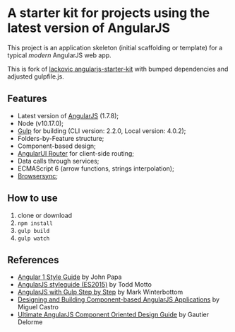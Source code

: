 # A starter kit for projects using the latest version of AngularJS

This project is an application skeleton (initial scaffolding or template) for a typical *modern* AngularJS web app.

This is fork of [lackovic angularjs-starter-kit](https://github.com/lackovic/angularjs-starter-kit) with bumped dependencies and adjusted gulpfile.js.

## Features

* Latest version of [AngularJS](https://angularjs.org) (1.7.8);
* Node (v10.17.0);
* [Gulp](https://gulpjs.com) for building (CLI version: 2.2.0, Local version: 4.0.2);
* Folders-by-Feature structure;
* Component-based design;
* [AngularUI Router](http://angular-ui.github.io/ui-router/) for client-side routing;
* Data calls through services;
* ECMAScript 6 (arrow functions, strings interpolation);
* [Browsersync](https://browsersync.io/);

## How to use

1. clone or download
2. `npm install`
3. `gulp build`
4. `gulp watch`

## References

* [Angular 1 Style Guide](https://github.com/johnpapa/angular-styleguide/tree/master/a1) by John Papa
* [AngularJS styleguide (ES2015)](https://github.com/toddmotto/angularjs-styleguide) by Todd Motto
* [AngularJS with Gulp Step by Step](https://youtu.be/p9ZngMW80-k) by Mark Winterbottom
* [Designing and Building Component-based AngularJS Applications](https://app.pluralsight.com/library/courses/component-based-angularjs-applications) by Miguel Castro
* [Ultimate AngularJS Component Oriented Design Guide](http://gautierdelorme.com/2016/04/20/ultimate-angularjs-component-oriented-design-guide.html) by Gautier Delorme
